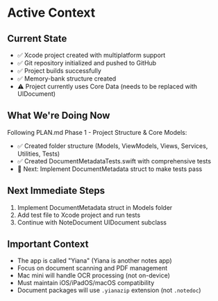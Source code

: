 # Active Context

## Current State
- ✅ Xcode project created with multiplatform support
- ✅ Git repository initialized and pushed to GitHub
- ✅ Project builds successfully
- ✅ Memory-bank structure created
- ⚠️ Project currently uses Core Data (needs to be replaced with UIDocument)

## What We're Doing Now
Following PLAN.md Phase 1 - Project Structure & Core Models:
- ✅ Created folder structure (Models, ViewModels, Views, Services, Utilities, Tests)
- ✅ Created DocumentMetadataTests.swift with comprehensive tests
- 🔄 Next: Implement DocumentMetadata struct to make tests pass

## Next Immediate Steps
1. Implement DocumentMetadata struct in Models folder
2. Add test file to Xcode project and run tests
3. Continue with NoteDocument UIDocument subclass

## Important Context
- The app is called "Yiana" (Yiana is another notes app)
- Focus on document scanning and PDF management
- Mac mini will handle OCR processing (not on-device)
- Must maintain iOS/iPadOS/macOS compatibility
- Document packages will use `.yianazip` extension (not `.notedoc`)